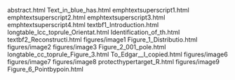 abstract.html
Text_in_blue_has.html
emphtextsuperscript1.html
emphtextsuperscript2.html
emphtextsuperscript3.html
emphtextsuperscript4.html
textbf1_Introduction.html
longtable_lcc_toprule_Orientat.html
Identification_of_th.html
textbf2_Reconstructi.html
figures/image1
Figure_1_Distributio.html
figures/image2
figures/image3
Figure_2_001_pole.html
longtable_cc_toprule_Figure_3.html
To_Edgar__I_copied.html
figures/image6
figures/image7
figures/image8
protecthypertarget_R.html
figures/image9
Figure_6_Pointbypoin.html